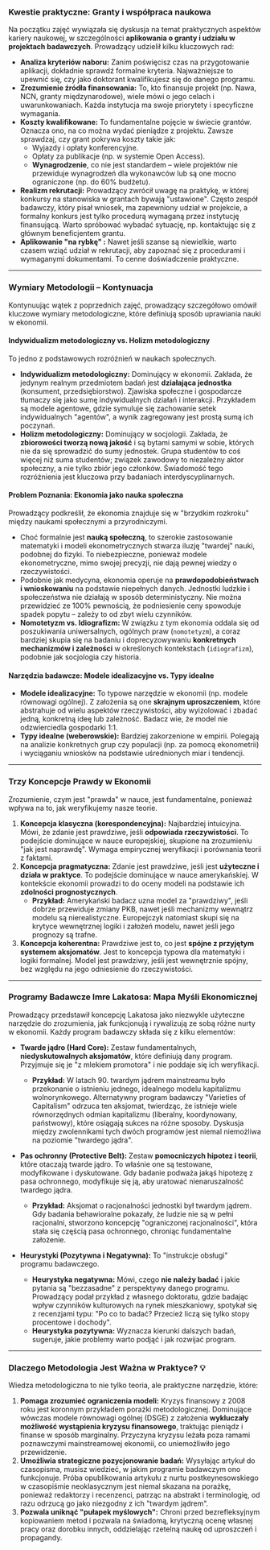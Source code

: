 ### **Kwestie praktyczne: Granty i współpraca naukowa**

Na początku zajęć wywiązała się dyskusja na temat praktycznych aspektów kariery naukowej, w szczególności **aplikowania o granty i udziału w projektach badawczych**. Prowadzący udzielił kilku kluczowych rad:

* **Analiza kryteriów naboru:** Zanim poświęcisz czas na przygotowanie aplikacji, dokładnie sprawdź formalne kryteria. Najważniejsze to upewnić się, czy jako doktorant kwalifikujesz się do danego programu.
* **Zrozumienie źródła finansowania:** To, kto finansuje projekt (np. Nawa, NCN, granty międzynarodowe), wiele mówi o jego celach i uwarunkowaniach. Każda instytucja ma swoje priorytety i specyficzne wymagania.
* **Koszty kwalifikowane:** To fundamentalne pojęcie w świecie grantów. Oznacza ono, na co można wydać pieniądze z projektu. Zawsze sprawdzaj, czy grant pokrywa koszty takie jak:
    * Wyjazdy i opłaty konferencyjne.
    * Opłaty za publikacje (np. w systemie Open Access).
    * **Wynagrodzenie**, co nie jest standardem – wiele projektów nie przewiduje wynagrodzeń dla wykonawców lub są one mocno ograniczone (np. do 60% budżetu).
* **Realizm rekrutacji:** Prowadzący zwrócił uwagę na praktykę, w której konkursy na stanowiska w grantach bywają "ustawione". Często zespół badawczy, który pisał wniosek, ma zapewniony udział w projekcie, a formalny konkurs jest tylko procedurą wymaganą przez instytucję finansującą. Warto spróbować wybadać sytuację, np. kontaktując się z głównym beneficjentem grantu.
* **Aplikowanie "na rybkę" :** Nawet jeśli szanse są niewielkie, warto czasem wziąć udział w rekrutacji, aby zapoznać się z procedurami i wymaganymi dokumentami. To cenne doświadczenie praktyczne.

---

### **Wymiary Metodologii – Kontynuacja**

Kontynuując wątek z poprzednich zajęć, prowadzący szczegółowo omówił kluczowe wymiary metodologiczne, które definiują sposób uprawiania nauki w ekonomii.

#### **Indywidualizm metodologiczny vs. Holizm metodologiczny**

To jedno z podstawowych rozróżnień w naukach społecznych.

* **Indywidualizm metodologiczny:** Dominujący w ekonomii. Zakłada, że jedynym realnym przedmiotem badań jest **działająca jednostka** (konsument, przedsiębiorstwo). Zjawiska społeczne i gospodarcze tłumaczy się jako sumę indywidualnych działań i interakcji. Przykładem są modele agentowe, gdzie symuluje się zachowanie setek indywidualnych "agentów", a wynik zagregowany jest prostą sumą ich poczynań.
* **Holizm metodologiczny:** Dominujący w socjologii. Zakłada, że **zbiorowości tworzą nową jakość** i są bytami samymi w sobie, których nie da się sprowadzić do sumy jednostek. Grupa studentów to coś więcej niż suma studentów; związek zawodowy to niezależny aktor społeczny, a nie tylko zbiór jego członków. Świadomość tego rozróżnienia jest kluczowa przy badaniach interdyscyplinarnych.

#### **Problem Poznania: Ekonomia jako nauka społeczna**

Prowadzący podkreślił, że ekonomia znajduje się w "brzydkim rozkroku" między naukami społecznymi a przyrodniczymi.

* Choć formalnie jest **nauką społeczną**, to szerokie zastosowanie matematyki i modeli ekonometrycznych stwarza iluzję "twardej" nauki, podobnej do fizyki. To niebezpieczne, ponieważ modele ekonometryczne, mimo swojej precyzji, nie dają pewnej wiedzy o rzeczywistości.
* Podobnie jak medycyna, ekonomia operuje na **prawdopodobieństwach i wnioskowaniu** na podstawie niepełnych danych. Jednostki ludzkie i społeczeństwa nie działają w sposób deterministyczny. Nie można przewidzieć ze 100% pewnością, że podniesienie ceny spowoduje spadek popytu – zależy to od zbyt wielu czynników.
* **Nomotetyzm vs. Idiografizm:** W związku z tym ekonomia oddala się od poszukiwania uniwersalnych, ogólnych praw (`nomotetyzm`), a coraz bardziej skupia się na badaniu i doprecyzowywaniu **konkretnych mechanizmów i zależności** w określonych kontekstach (`idiografizm`), podobnie jak socjologia czy historia.

#### **Narzędzia badawcze: Modele idealizacyjne vs. Typy idealne**

* **Modele idealizacyjne:** To typowe narzędzie w ekonomii (np. modele równowagi ogólnej). Z założenia są one **skrajnym uproszczeniem**, które abstrahuje od wielu aspektów rzeczywistości, aby wyizolować i zbadać jedną, konkretną ideę lub zależność. Badacz wie, że model nie odzwierciedla gospodarki 1:1.
* **Typy idealne (weberowskie):** Bardziej zakorzenione w empirii. Polegają na analizie konkretnych grup czy populacji (np. za pomocą ekonometrii) i wyciąganiu wniosków na podstawie uśrednionych miar i tendencji.

---

### **Trzy Koncepcje Prawdy w Ekonomii**

Zrozumienie, czym jest "prawda" w nauce, jest fundamentalne, ponieważ wpływa na to, jak weryfikujemy nasze teorie.

1.  **Koncepcja klasyczna (korespondencyjna):** Najbardziej intuicyjna. Mówi, że zdanie jest prawdziwe, jeśli **odpowiada rzeczywistości**. To podejście dominujące w nauce europejskiej, skupione na zrozumieniu "jak jest naprawdę". Wymaga empirycznej weryfikacji i porównania teorii z faktami.
2.  **Koncepcja pragmatyczna:** Zdanie jest prawdziwe, jeśli jest **użyteczne i działa w praktyce**. To podejście dominujące w nauce amerykańskiej. W kontekście ekonomii prowadzi to do oceny modeli na podstawie ich **zdolności prognostycznych**.
    * **Przykład:** Amerykański badacz uzna model za "prawdziwy", jeśli dobrze przewiduje zmiany PKB, nawet jeśli mechanizmy wewnątrz modelu są nierealistyczne. Europejczyk natomiast skupi się na krytyce wewnętrznej logiki i założeń modelu, nawet jeśli jego prognozy są trafne.
3.  **Koncepcja koherentna:** Prawdziwe jest to, co jest **spójne z przyjętym systemem aksjomatów**. Jest to koncepcja typowa dla matematyki i logiki formalnej. Model jest prawdziwy, jeśli jest wewnętrznie spójny, bez względu na jego odniesienie do rzeczywistości.

---

### **Programy Badawcze Imre Lakatosa: Mapa Myśli Ekonomicznej**

Prowadzący przedstawił koncepcję Lakatosa jako niezwykle użyteczne narzędzie do zrozumienia, jak funkcjonują i rywalizują ze sobą różne nurty w ekonomii. Każdy program badawczy składa się z kilku elementów:

* **Twarde jądro (Hard Core):** Zestaw fundamentalnych, **niedyskutowalnych aksjomatów**, które definiują dany program. Przyjmuje się je "z mlekiem promotora" i nie poddaje się ich weryfikacji.
    * **Przykład:** W latach 90. twardym jądrem mainstreamu było przekonanie o istnieniu jednego, idealnego modelu kapitalizmu wolnorynkowego. Alternatywny program badawczy "Varieties of Capitalism" odrzuca ten aksjomat, twierdząc, że istnieje wiele równorzędnych odmian kapitalizmu (liberalny, koordynowany, państwowy), które osiągają sukces na różne sposoby. Dyskusja między zwolennikami tych dwóch programów jest niemal niemożliwa na poziomie "twardego jądra".

* **Pas ochronny (Protective Belt):** Zestaw **pomocniczych hipotez i teorii**, które otaczają twarde jądro. To właśnie one są testowane, modyfikowane i dyskutowane. Gdy badanie podważa jakąś hipotezę z pasa ochronnego, modyfikuje się ją, aby uratować nienaruszalność twardego jądra.
    * **Przykład:** Aksjomat o racjonalności jednostki był twardym jądrem. Gdy badania behawioralne pokazały, że ludzie nie są w pełni racjonalni, stworzono koncepcję "ograniczonej racjonalności", która stała się częścią pasa ochronnego, chroniąc fundamentalne założenie.

* **Heurystyki (Pozytywna i Negatywna):** To "instrukcje obsługi" programu badawczego.
    * **Heurystyka negatywna:** Mówi, czego **nie należy badać** i jakie pytania są "bezzasadne" z perspektywy danego programu. Prowadzący podał przykład z własnego doktoratu, gdzie badając wpływ czynników kulturowych na rynek mieszkaniowy, spotykał się z recenzjami typu: "Po co to badać? Przecież liczą się tylko stopy procentowe i dochody".
    * **Heurystyka pozytywna:** Wyznacza kierunki dalszych badań, sugeruje, jakie problemy warto podjąć i jak rozwijać program.

---

### **Dlaczego Metodologia Jest Ważna w Praktyce? 💡**

Wiedza metodologiczna to nie tylko teoria, ale praktyczne narzędzie, które:

1.  **Pomaga zrozumieć ograniczenia modeli:** Kryzys finansowy z 2008 roku jest koronnym przykładem porażki metodologicznej. Dominujące wówczas modele równowagi ogólnej (DSGE) z założenia **wykluczały możliwość wystąpienia kryzysu finansowego**, traktując pieniądz i finanse w sposób marginalny. Przyczyna kryzysu leżała poza ramami poznawczymi mainstreamowej ekonomii, co uniemożliwiło jego przewidzenie.
2.  **Umożliwia strategiczne pozycjonowanie badań:** Wysyłając artykuł do czasopisma, musisz wiedzieć, w jakim programie badawczym ono funkcjonuje. Próba opublikowania artykułu z nurtu postkeynesowskiego w czasopiśmie neoklasycznym jest niemal skazana na porażkę, ponieważ redaktorzy i recenzenci, patrząc na abstrakt i terminologię, od razu odrzucą go jako niezgodny z ich "twardym jądrem".
3.  **Pozwala uniknąć "pułapek myślowych":** Chroni przed bezrefleksyjnym kopiowaniem metod i pozwala na świadomą, krytyczną ocenę własnej pracy oraz dorobku innych, oddzielając rzetelną naukę od uproszczeń i propagandy.